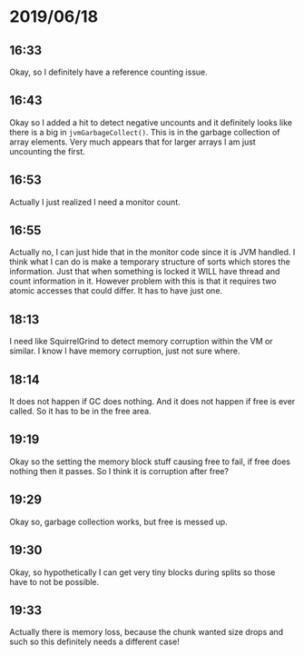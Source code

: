 # 2019/06/18

## 16:33

Okay, so I definitely have a reference counting issue.

## 16:43

Okay so I added a hit to detect negative uncounts and it definitely looks like
there is a big in `jvmGarbageCollect()`. This is in the garbage collection of
array elements. Very much appears that for larger arrays I am just uncounting
the first.

## 16:53

Actually I just realized I need a monitor count.

## 16:55

Actually no, I can just hide that in the monitor code since it is JVM handled.
I think what I can do is make a temporary structure of sorts which stores the
information. Just that when something is locked it WILL have thread and count
information in it. However problem with this is that it requires two atomic
accesses that could differ. It has to have just one.

## 18:13

I need like SquirrelGrind to detect memory corruption within the VM or
similar. I know I have memory corruption, just not sure where.

## 18:14

It does not happen if GC does nothing. And it does not happen if free is
ever called. So it has to be in the free area.

## 19:19

Okay so the setting the memory block stuff causing free to fail, if free
does nothing then it passes. So I think it is corruption after free?

## 19:29

Okay so, garbage collection works, but free is messed up.

## 19:30

Okay, so hypothetically I can get very tiny blocks during splits so those
have to not be possible.

## 19:33

Actually there is memory loss, because the chunk wanted size drops and such
so this definitely needs a different case!
